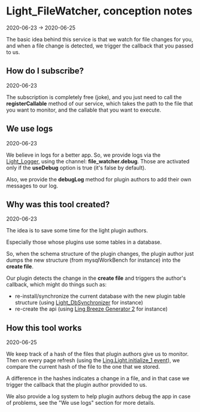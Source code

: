Light_FileWatcher, conception notes
=================
2020-06-23 -> 2020-06-25



The basic idea behind this service is that we watch for file changes for you, and when a file change is detected, we trigger
the callback that you passed to us.



How do I subscribe?
-------------
2020-06-23


The subscription is completely free (joke), and you just need to call the **registerCallable** method of our service,
which takes the path to the file that you want to monitor, and the callable that you want to execute.


 


We use logs
------------
2020-06-23


We believe in logs for a better app.
So, we provide logs via the [Light_Logger](https://github.com/lingtalfi/Light_Logger), using the channel: **file_watcher.debug**.
Those are activated only if the **useDebug** option is true (it's false by default).

Also, we provide the **debugLog** method for plugin authors to add their own messages to our log.





Why was this tool created?
----------
2020-06-23


The idea is to save some time for the light plugin authors.

Especially those whose plugins use some tables in a database.

So, when the schema structure of the plugin changes, the plugin author just dumps the new structure (from mysqlWorkBench for instance)
into the **create file**.

Our plugin detects the change in the **create file** and triggers the author's callback, which might do things such as:

- re-install/synchronize the current database with the new plugin table structure (using [Light_DbSynchronizer](https://github.com/lingtalfi/Light_DbSynchronizer) for instance)
- re-create the api (using [Ling Breeze Generator 2](https://github.com/lingtalfi/Light_BreezeGenerator/blob/master/doc/pages/ling-breeze-generator-2.md) for instance)

  



How this tool works
-----------
2020-06-25


We keep track of a hash of the files that plugin authors give us to monitor.
Then on every page refresh (using the [Ling.Light.initialize_1 event](https://github.com/lingtalfi/Light/blob/master/personal/mydoc/pages/events.md)),
we compare the current hash of the file to the one that we stored.

A difference in the hashes indicates a change in a file, and in that case we trigger the callback that the 
plugin author provided to us.

We also provide a log system to help plugin authors debug the app in case of problems, see the "We use logs" section for more details.  




